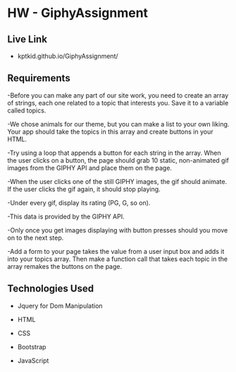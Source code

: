 # HW - GiphyAssignment

## Live Link 
 - kptkid.github.io/GiphyAssignment/

## Requirements

-Before you can make any part of our site work, you need to create an array of strings, each one related to a topic that interests you. Save it to a variable called topics.

-We chose animals for our theme, but you can make a list to your own liking.
Your app should take the topics in this array and create buttons in your HTML.

-Try using a loop that appends a button for each string in the array.
When the user clicks on a button, the page should grab 10 static, non-animated gif images from the GIPHY API and place them on the page.

-When the user clicks one of the still GIPHY images, the gif should animate. If the user clicks the gif again, it should stop playing.

-Under every gif, display its rating (PG, G, so on).

-This data is provided by the GIPHY API.

-Only once you get images displaying with button presses should you move on to the next step.

-Add a form to your page takes the value from a user input box and adds it into your topics array. Then make a function call that takes each topic in the array remakes the buttons on the page.

## Technologies Used
- Jquery for Dom Manipulation

- HTML

- CSS

- Bootstrap

- JavaScript